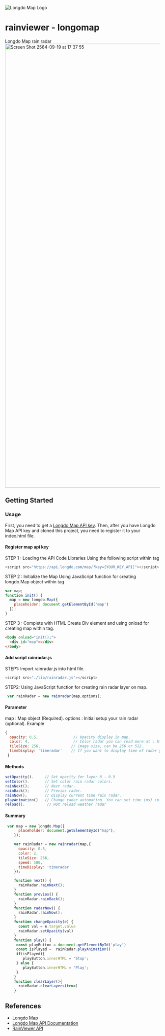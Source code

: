 ![Longdo Map Logo](https://map.longdo.com/themes/longdo/logo.png)

# rainviewer - longomap
Longdo Map rain radar 
<img width="1440" alt="Screen Shot 2564-09-19 at 17 37 55" src="https://user-images.githubusercontent.com/20718635/133924425-1861cb95-9539-4262-ad4a-eb6a75052352.png">

## Getting Started
### Usage
First, you need to get a [Longdo Map API key](https://map.longdo.com/docs/javascript/getapi). 
Then, after you have Longdo Map API key and cloned this project, you need to register it to your index.html file.

#### Register map api key
STEP 1 : Loading the API Code Libraries
Using the following script within tag
```js
<script src="https://api.longdo.com/map/?key=[YOUR_KEY_API]"></script>
```
STEP 2 : Initialize the Map
Using JavaScript function for creating longdo.Map object within tag
```js
var map;
function init() {
  map = new longdo.Map({
    placeholder: document.getElementById('map')
  });
}
```
STEP 3 : Complete with HTML
Create Div element and using onload for creating map within tag.
```html
<body onload="init();">
  <div id="map"></div>
</body>
```

#### Add script rainradar.js
STEP1: Import rainradar.js into html file.
```js
<script src="./lib/rainradar.js"></script>
```
STEP2: Using JavaScript function for creating rain radar layer on map.
```js
 var rainRadar = new rainradar(map,options);
```
#### Parameter
map : Map object (Required).
options : Initial setup your rain radar (optional).
Example
```js
{
  opacity: 0.5,                // Opacity display in map.
  color: 4,                    // Color radar you can read more at : https://www.rainviewer.com/api/color-schemes.html
  tileSize: 256,              // image size, can be 256 or 512.
  timeDisplay: 'timeradar'    // If you want to display time of radar you can set id element.
 }
```
#### Methods
```js
setOpacity().     // Set opacity for layer 0 - 0.9
setColor().       // Set color rain radar colors.
rainNext();       // Next radar.
rainBack();       // Previos radar.
rainNow();        // Display current time rain radar.
playAnimation()   // Change radar automation. You can set time (ms) in this funtion
reload();          // Hot reload weather radar
```
#### Summary
```js
 var map = new longdo.Map({
      placeholder: document.getElementById("map"),
    });

    var rainRadar = new rainradar(map,{
      opacity: 0.5,
      color: 2,
      tileSize: 256,
      speed: 500,
      timeDisplay: 'timeradar'
    });

    function next() {
      rainRadar.rainNext();
    }
    function previos() {
      rainRadar.rainBack();
    }
    function radarNow() {
      rainRadar.rainNow();
    }
    function changeOpacity(e) {
      const val = e.target.value
      rainRadar.setOpacity(val)
    }
    function play() {
     const playButton = document.getElementById('play')
     const isPlayed =  rainRadar.playAnimation()
     if(isPlayed){
        playButton.innerHTML = 'Stop';
     } else {
        playButton.innerHTML = 'Play';
     }
    }
    function clearLayer(){
      rainRadar.clearLayers(true)
    }
```

## References
* [Longdo Map](https://map.longdo.com/products)
* [Longdo Map API Documentation](https://map.longdo.com/docs/)
* [RainViewer API](https://www.rainviewer.com/th/api.html)
